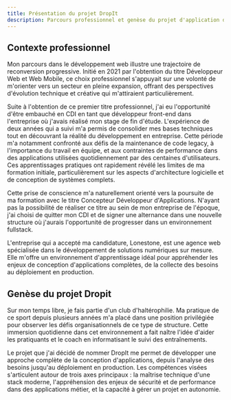 ```yaml
---
title: Présentation du projet DropIt
description: Parcours professionnel et genèse du projet d'application de gestion de club d'haltérophilie
---
```


## Contexte professionnel

Mon parcours dans le développement web illustre une trajectoire de reconversion progressive. Initié en 2021 par l'obtention du titre Développeur Web et Web Mobile, ce choix professionnel s'appuyait sur une volonté de m'orienter vers un secteur en pleine expansion, offrant des perspectives d'évolution technique et créative qui m'attiraient particulièrement.

Suite à l'obtention de ce premier titre professionnel, j'ai eu l'opportunité d'être embauché en CDI en tant que développeur front-end dans l'entreprise où j'avais réalisé mon stage de fin d'étude. L'expérience de deux années qui a suivi m'a permis de consolider mes bases techniques tout en découvrant la réalité du développement en entreprise. Cette période m'a notamment confronté aux défis de la maintenance de code legacy, à l'importance du travail en équipe, et aux contraintes de performance dans des applications utilisées quotidiennement par des centaines d'utilisateurs. Ces apprentissages pratiques ont rapidement révélé les limites de ma formation initiale, particulièrement sur les aspects d'architecture logicielle et de conception de systèmes complets.

Cette prise de conscience m'a naturellement orienté vers la poursuite de ma formation avec le titre Concepteur Développeur d'Applications. N'ayant pas la possibilité de réaliser ce titre au sein de mon entreprise de l'époque, j'ai choisi de quitter mon CDI et de signer une alternance dans une nouvelle structure où j'aurais l'opportunité de progresser dans un environnement fullstack. 

L'entreprise qui a accepté ma candidature, Lonestone, est une agence web spécialisée dans le développement de solutions numériques sur mesure. Elle m'offre un environnement d'apprentissage idéal pour appréhender les enjeux de conception d'applications complètes, de la collecte des besoins au déploiement en production.

## Genèse du projet Dropit

Sur mon temps libre, je fais partie d'un club d'haltérophilie. Ma pratique de ce sport depuis plusieurs années m'a placé dans une position privilégiée pour observer les défis organisationnels de ce type de structure. Cette immersion quotidienne dans cet environnement a fait naître l'idée d'aider les pratiquants et le coach en informatisant le suivi des entraînements.

Le projet que j'ai décidé de nommer DropIt me permet de développer une approche complète de la conception d'applications, depuis l'analyse des besoins jusqu'au déploiement en production. Les compétences visées s'articulent autour de trois axes principaux : la maîtrise technique d'une stack moderne, l'appréhension des enjeux de sécurité et de performance dans des applications métier, et la capacité à gérer un projet en autonomie.
